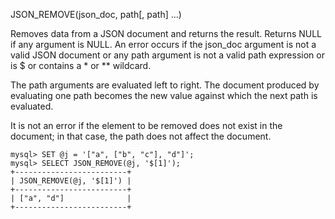 JSON_REMOVE(json_doc, path[, path] ...)

Removes data from a JSON document and returns the result. Returns NULL if any argument is NULL. An error occurs if the json_doc argument is not a valid JSON document or any path argument is not a valid path expression or is $ or contains a * or ** wildcard.

The path arguments are evaluated left to right. The document produced by evaluating one path becomes the new value against which the next path is evaluated.

It is not an error if the element to be removed does not exist in the document; in that case, the path does not affect the document.

```
mysql> SET @j = '["a", ["b", "c"], "d"]';
mysql> SELECT JSON_REMOVE(@j, '$[1]');
+-------------------------+
| JSON_REMOVE(@j, '$[1]') |
+-------------------------+
| ["a", "d"]              |
+-------------------------+
```
